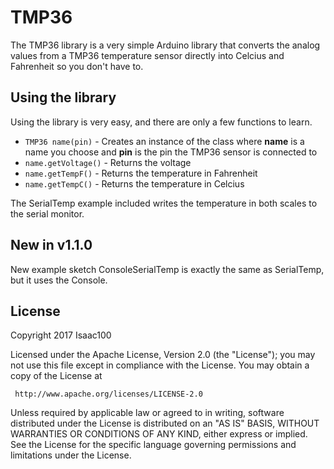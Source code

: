 # TMP36
The TMP36 library is a very simple Arduino library that converts the analog values from a TMP36 temperature sensor directly into Celcius and Fahrenheit so you don't have to.
## Using the library
Using the library is very easy, and there are only a few functions to learn.
 * `TMP36 name(pin)` - Creates an instance of the class where **name** is a name you choose and **pin** is the pin the TMP36 sensor is connected to
 * `name.getVoltage()` - Returns the voltage
 * `name.getTempF()` - Returns the temperature in Fahrenheit
 * `name.getTempC()` - Returns the temperature in Celcius<br />
 
The SerialTemp example included writes the temperature in both scales to the serial monitor.
## New in v1.1.0
New example sketch ConsoleSerialTemp is exactly the same as SerialTemp, but it uses the Console.
## License
 Copyright 2017 Isaac100

   Licensed under the Apache License, Version 2.0 (the "License");
   you may not use this file except in compliance with the License.
   You may obtain a copy of the License at

     http://www.apache.org/licenses/LICENSE-2.0

   Unless required by applicable law or agreed to in writing, software
   distributed under the License is distributed on an "AS IS" BASIS,
   WITHOUT WARRANTIES OR CONDITIONS OF ANY KIND, either express or implied.
   See the License for the specific language governing permissions and
   limitations under the License.

